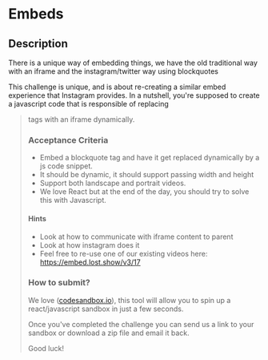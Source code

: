 # Embeds

## Description

There is a unique way of embedding things, we have the old traditional way with an iframe and the instagram/twitter way using blockquotes

This challenge is unique, and is about re-creating a similar embed experience that Instagram provides. 
In a nutshell, you're supposed to create a javascript code that is responsible of replacing <blockquote> tags with an iframe dynamically. 

### Acceptance Criteria

* Embed a blockquote tag and have it get replaced dynamically by a js code snippet. 
* It should be dynamic, it should support passing width and height
* Support both landscape and portrait videos.
* We love React but at the end of the day, you should try to solve this with Javascript. 

#### Hints
* Look at how to communicate with iframe content to parent
* Look at how instagram does it
* Feel free to re-use one of our existing videos here: https://embed.lost.show/v3/17

### How to submit? 

We love ([codesandbox.io](https://codesandbox.io)), this tool will allow you to spin up a react/javascript sandbox in just a few seconds. 

Once you've completed the challenge you can send us a link to your sandbox or download a zip file and email it back. 

Good luck! 






